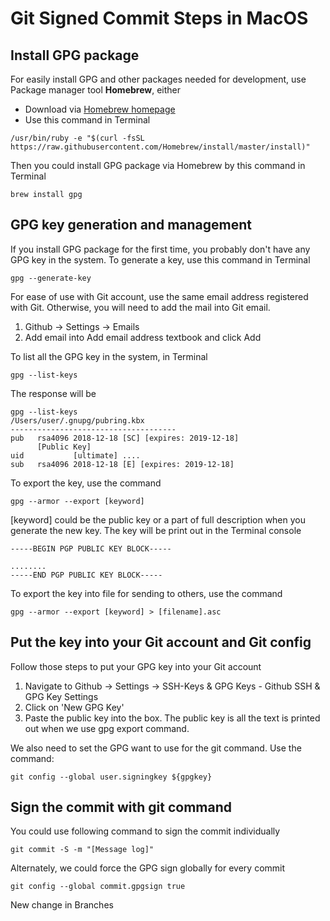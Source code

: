 # Git Signed Commit Steps in MacOS

## Install GPG package

For easily install GPG and other packages needed for development, use Package manager tool **Homebrew**, either
* Download via [Homebrew homepage](https://brew.sh/)
* Use this command in Terminal
```
/usr/bin/ruby -e "$(curl -fsSL https://raw.githubusercontent.com/Homebrew/install/master/install)"
```

Then you could install GPG package via Homebrew by this command in Terminal
```
brew install gpg
```

## GPG key generation and management
If you install GPG package for the first time, you probably don't have any GPG key in the system. To generate a key, use this command in Terminal
```
gpg --generate-key
```
For ease of use with Git account, use the same email address registered with Git. Otherwise, you will need to add the mail into Git email. 

1. Github → Settings → Emails
2. Add email into Add email address textbook and click Add

To list all the GPG key in the system, in Terminal
```
gpg --list-keys
```
The response will be
```
gpg --list-keys
/Users/user/.gnupg/pubring.kbx
-------------------------------------
pub   rsa4096 2018-12-18 [SC] [expires: 2019-12-18]
      [Public Key]
uid           [ultimate] ....
sub   rsa4096 2018-12-18 [E] [expires: 2019-12-18]
```
To export the key, use the command
```
gpg --armor --export [keyword]
```
[keyword] could be the public key or a part of full description when you generate the new key.
The key will be print out in the Terminal console
```
-----BEGIN PGP PUBLIC KEY BLOCK-----

........
-----END PGP PUBLIC KEY BLOCK-----
```


To export the key into file for sending to others, use the command
```
gpg --armor --export [keyword] > [filename].asc
```


## Put the key into your Git account and Git config
Follow those steps to put your GPG key into your Git account

1. Navigate to Github → Settings → SSH-Keys & GPG Keys - Github SSH & GPG Key Settings
2. Click on 'New GPG Key'
3. Paste the public key into the box. The public key is all the text is printed out when we use gpg export command.

We also need to set the GPG want to use for the git command. Use the command:
```
git config --global user.signingkey ${gpgkey}
```

## Sign the commit with git command

You could use following command to sign the commit individually
```
git commit -S -m "[Message log]"
```
Alternately, we could force the GPG sign globally for every commit
```
git config --global commit.gpgsign true
```
New change in Branches
